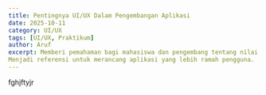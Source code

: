 ```yaml
---
title: Pentingnya UI/UX Dalam Pengembangan Aplikasi
date: 2025-10-11
category: UI/UX
tags: [UI/UX, Praktikum]
author: Aruf
excerpt: Memberi pemahaman bagi mahasiswa dan pengembang tentang nilai strategis UI/UX.
Menjadi referensi untuk merancang aplikasi yang lebih ramah pengguna.
---
```


fghjftyjr



